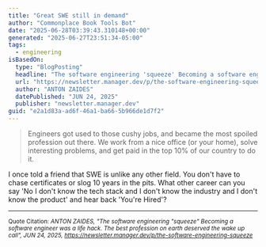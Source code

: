 ```yaml
---
title: "Great SWE still in demand"
author: "Commonplace Book Tools Bot"
date: "2025-06-28T03:39:43.310148+00:00"
generated: "2025-06-27T23:51:34-05:00"
tags:
  - engineering
isBasedOn:
  type: "BlogPosting"
  headline: "The software engineering 'squeeze' Becoming a software engineer was a life hack. The best profession on earth deserved the wake up call"
  url: "https://newsletter.manager.dev/p/the-software-engineering-squeeze"
  author: "ANTON ZAIDES"
  datePublished: "JUN 24, 2025"
  publisher: "newsletter.manager.dev"
guid: "e2a1d83a-ad6f-46a1-ba66-5b966de1d7f2"
---
```


> Engineers got used to those cushy jobs, and became the most spoiled profession out there. We work from a nice office (or your home), solve interesting problems, and get paid in the top 10% of our country to do it.

I once told a friend that SWE is unlike any other field. You don't have to chase certificates or slog 10 years in the pits. What other career can you say 'No I don't know the tech stack and I don't know the industry and I don't know the product' and hear back 'You're Hired'?

---

<sub>Quote Citation: <cite>ANTON ZAIDES, "The software engineering "squeeze" Becoming a software engineer was a life hack. The best profession on earth deserved the wake up call", JUN 24, 2025, <a href="https://newsletter.manager.dev/p/the-software-engineering-squeeze">https://newsletter.manager.dev/p/the-software-engineering-squeeze</a></cite></sub>
